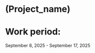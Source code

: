# (Project_name)
<!-- # device: Android Pixel 8 Pro --> <!--for android app-->
# Work period: 
September 8, 2025 - September 17, 2025


